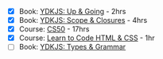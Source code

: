 * [x] Book: [YDKJS: Up & Going](https://github.com/getify/You-Dont-Know-JS/blob/master/up%20&%20going/README.md#you-dont-know-js-up--going) - 2hrs
* [x] Book: [YDKJS: Scope & Closures](https://github.com/getify/You-Dont-Know-JS/blob/master/scope%20&%20closures/README.md#you-dont-know-js-scope--closures) - 4hrs
* [x] Course: [CS50](https://www.edx.org/course/introduction-computer-science-harvardx-cs50x) - 17hrs
* [x] Course: [Learn to Code HTML & CSS](http://learn.shayhowe.com/html-css/) - 1hr
* [ ] Book: [YDKJS: Types & Grammar](https://github.com/getify/You-Dont-Know-JS/blob/master/types%20&%20grammar/README.md#you-dont-know-js-types--grammar)
